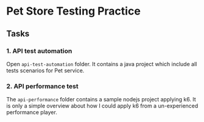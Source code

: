 # Pet Store Testing Practice

## Tasks


### 1. API test automation
Open `api-test-automation` folder. It contains a java project which include all tests scenarios for Pet service.
 
### 2. API performance test
The `api-performance` folder contains a sample nodejs project applying k6. It is only a simple overview about how I could apply k6 from a un-experienced performance player. 

